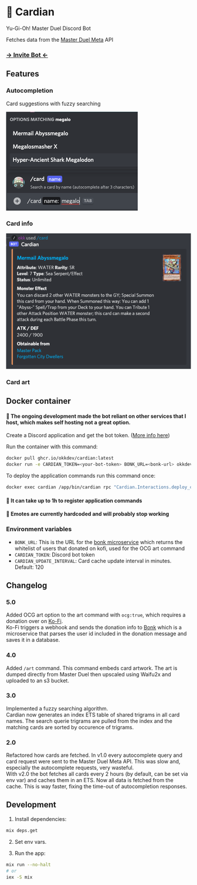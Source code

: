 # 🎴 Cardian

Yu-Gi-Oh! Master Duel Discord Bot

Fetches data from the [Master Duel Meta](https://masterduelmeta.com/) API

### [-> Invite Bot <-](https://discord.com/api/oauth2/authorize?client_id=944183782745997362&permissions=274878221376&scope=applications.commands%20bot)

## Features

### Autocompletion

Card suggestions with fuzzy searching

![autocompletion](screenshots/autocomplete.png)

### Card info

![card info](screenshots/embed.png)

### Card art

## Docker container

#### 🚨 The ongoing development made the bot reliant on other services that I host, which makes self hosting not a great option. 

Create a Discord application and get the bot token. ([More info here](https://discord.com/developers/docs/intro))

Run the container with this command:

```sh
docker pull ghcr.io/okkdev/cardian:latest
docker run -e CARDIAN_TOKEN=<your-bot-token> BONK_URL=<bonk-url> okkdev/cardian --name cardian
```

To deploy the application commands run this command once:

```sh
docker exec cardian /app/bin/cardian rpc "Cardian.Interactions.deploy_commands()"
```

#### 🚨 It can take up to 1h to register application commands

#### 🚨 Emotes are currently hardcoded and will probably stop working

### Environment variables

- `BONK_URL`: This is the URL for the [bonk microservice](https://github.com/okkdev/bonk) which returns the whitelist of users that donated on kofi, used for the OCG art command
- `CARDIAN_TOKEN`: Discord bot token
- `CARDIAN_UPDATE_INTERVAL`: Card cache update interval in minutes. Default: 120

## Changelog

### 5.0

Added OCG art option to the art command with `ocg:true`, which requires a donation over on [Ko-Fi](https://ko-fi.com/okkkk).\
Ko-Fi triggers a webhook and sends the donation info to [Bonk](https://github.com/okkdev/bonk) which is a microservice that parses the user id included in the donation message and saves it in a database.

### 4.0

Added `/art` command. This command embeds card artwork. The art is dumped directly from Master Duel then upscaled using Waifu2x and uploaded to an s3 bucket.

### 3.0

Implemented a fuzzy searching algorithm.\
Cardian now generates an index ETS table of shared trigrams in all card names. The search querie trigrams are pulled from the index and the matching cards are sorted by occurence of trigrams.

### 2.0

Refactored how cards are fetched. In v1.0 every autocomplete query and card request were sent to the Master Duel Meta API. This was slow and, especially the autocomplete requests, very wasteful.\
With v2.0 the bot fetches all cards every 2 hours (by default, can be set via env var) and caches them in an ETS. Now all data is fetched from the cache. This is way faster, fixing the time-out of autocompletion responses.

## Development

1. Install dependencies:

```sh
mix deps.get
```

2. Set env vars.

3. Run the app:

```sh
mix run --no-halt
# or
iex -S mix
```
